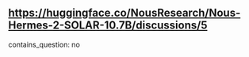 ## https://huggingface.co/NousResearch/Nous-Hermes-2-SOLAR-10.7B/discussions/5

contains_question: no